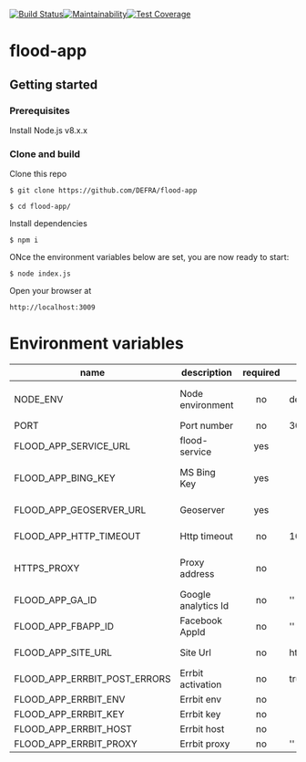 [![Build Status](https://travis-ci.com/DEFRA/flood-app.svg?branch=master)](https://travis-ci.com/DEFRA/flood-app)[![Maintainability](https://api.codeclimate.com/v1/badges/07543b76346b60d1fa9d/maintainability)](https://codeclimate.com/github/DEFRA/flood-app/maintainability)[![Test Coverage](https://api.codeclimate.com/v1/badges/07543b76346b60d1fa9d/test_coverage)](https://codeclimate.com/github/DEFRA/flood-app/test_coverage)

# flood-app

## Getting started

### Prerequisites
Install Node.js v8.x.x

### Clone and build

Clone this repo

`$ git clone https://github.com/DEFRA/flood-app`

`$ cd flood-app/`


Install dependencies

`$ npm i`


ONce the environment variables below are set, you are now ready to start:

`$ node index.js`


Open your browser at

`http://localhost:3009`

# Environment variables

| name     | description      | required | default |            valid            |             notes             |
|----------|------------------|:--------:|---------|:---------------------------:|:-----------------------------:|
| NODE_ENV | Node environment |    no    | dev | dev, tst, prd |                               |
| PORT     | Port number      |    no    | 3009    |                             |                               |
| FLOOD_APP_SERVICE_URL   | flood-service  |    yes    |         |                             | For flood api |
| FLOOD_APP_BING_KEY   | MS Bing Key  |    yes    |         |                             | For location search |
| FLOOD_APP_GEOSERVER_URL   | Geoserver  |    yes    |         |                             | For maps ows |
| FLOOD_APP_HTTP_TIMEOUT   | Http timeout  |    no    |  10000 (10s)       |                             | For maps ows |
| HTTPS_PROXY   | Proxy address |    no    |         |                             | For external api calls |
| FLOOD_APP_GA_ID   | Google analytics Id |    no    |    ''     |                             |  |
| FLOOD_APP_FBAPP_ID   | Facebook AppId |    no    |    ''     |                             |  |
| FLOOD_APP_SITE_URL   | Site Url  |    no    | http://localhost:3009 |                             | For SEO metadata |
| FLOOD_APP_ERRBIT_POST_ERRORS | Errbit activation |    no    |   true, false   |  |       |
| FLOOD_APP_ERRBIT_ENV     | Errbit env      |    no    |     ||       |
| FLOOD_APP_ERRBIT_KEY | Errbit key |    no    |         |  |       |
| FLOOD_APP_ERRBIT_HOST     | Errbit host      |    no    |     ||       |
| FLOOD_APP_ERRBIT_PROXY  | Errbit proxy |    no    | ''    ||       |

